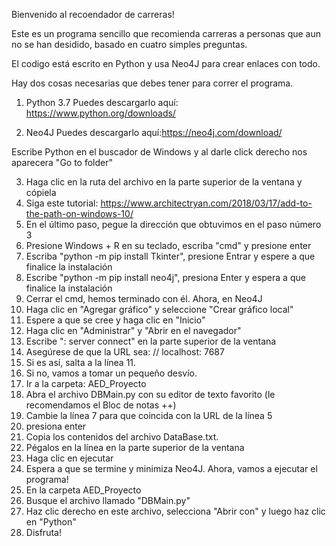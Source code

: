 ﻿Bienvenido al recoendador de carreras!


Este es un programa sencillo que recomienda carreras a personas que aun no se han desidido, basado en cuatro simples preguntas.

El codigo está escrito en Python y usa Neo4J para crear enlaces con todo.

Hay dos cosas necesarias que debes tener para correr el programa.

1. Python 3.7  Puedes descargarlo aquí: https://www.python.org/downloads/

2. Neo4J Puedes descargarlo aquí:https://neo4j.com/download/


Escribe Python en el buscador de Windows y al darle click derecho nos aparecera "Go to folder"  

3. Haga clic en la ruta del archivo en la parte superior de la ventana y cópiela
4. Siga este tutorial: https://www.architectryan.com/2018/03/17/add-to-the-path-on-windows-10/
5. En el último paso, pegue la dirección que obtuvimos en el paso número 3
6. Presione Windows + R en su teclado, escriba "cmd" y presione enter
7. Escriba "python -m pip install Tkinter", presione Entrar y espere a que finalice la instalación
8. Escribe "python -m pip install neo4j", presiona Enter y espera a que finalice la instalación
9. Cerrar el cmd, hemos terminado con él.
Ahora, en Neo4J
1. Haga clic en "Agregar gráfico" y seleccione "Crear gráfico local"
2. Espere a que se cree y haga clic en "Inicio"
3. Haga clic en "Administrar" y "Abrir en el navegador"
4. Escribe ": server connect" en la parte superior de la ventana
5. Asegúrese de que la URL sea: // localhost: 7687
6. Si es así, salta a la línea 11.
7. Si no, vamos a tomar un pequeño desvío.
8. Ir a la carpeta: AED_Proyecto
9. Abra el archivo DBMain.py con su editor de texto favorito (le recomendamos el Bloc de notas ++)
10. Cambie la línea 7 para que coincida con la URL de la línea 5
11. presiona enter
12. Copia los contenidos del archivo DataBase.txt.
13. Pégalos en la línea en la parte superior de la ventana
14. Haga clic en ejecutar
15. Espera a que se termine y minimiza Neo4J.
Ahora, vamos a ejecutar el programa!
1. En la carpeta AED_Proyecto
2. Busque el archivo llamado "DBMain.py"
3. Haz clic derecho en este archivo, selecciona "Abrir con" y luego haz clic en "Python"
4. Disfruta!